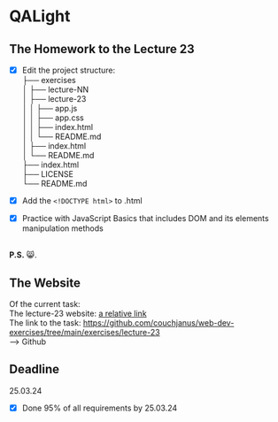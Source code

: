# QALight
## The Homework to the Lecture 23

- [x] Edit the project structure:<br>
├── exercises<br>
│   ├── lecture-NN<br>
│   ├── lecture-23<br>
│   │   ├── app.js<br>
│   │   ├── app.css<br>
│   │   ├── index.html<br>
│   │   └── README.md<br>
│   ├── index.html <br>
│   └── README.md<br>
├── index.html<br>
├── LICENSE<br>
└── README.md<br>

- [x] Add the `<!DOCTYPE html>` to .html<br>
- [x] Practice with JavaScript Basics that includes DOM and its elements manipulation methods
<br><br>

**P.S.** 😸.

## The Website
Of the current task: <br>
The lecture-23 website: [a relative link](./index.html)<br>
The link to the task: https://github.com/couchjanus/web-dev-exercises/tree/main/exercises/lecture-23
<br />
--> Github

## Deadline
25.03.24 <br />

- [x] Done 95% of all requirements by 25.03.24